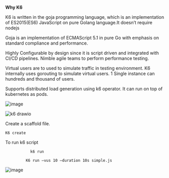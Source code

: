 **Why K6**

  K6 is written in the goja programming language, which is an implementation of ES2015(ES6) JavaScript on pure Golang language.It doesn’t require nodejs
  
  Goja is an implementation of ECMAScript 5.1 in pure Go with emphasis on standard compliance and performance.
  
  Highly Configurable by design since it is script driven and integrated with CI/CD pipelines. Nimble agile teams to perform performance testing.
  
  Virtual users are to used to simulate traffic in testing environment. K6 internally uses gorouting to simulate virtual users. 1 Single instance can hundreds and thousand of users.
  
  Supports distributed load generation using k6 operator. It can run on top of kubernetes as pods.


![image](https://github.com/sreelakshminarayanan/learnk6/assets/13746960/07a9b784-68a6-4d1e-baad-6eff9177c31e)

![k6 drawio](https://github.com/sreelakshminarayanan/learnk6/assets/13746960/ff76e75f-a284-4f87-9c78-a2608959aa6a)


Create a scaffold file.

	K6 create

To run k6 script

               k6 run

             K6 run –vus 10 –duration 10s simple.js

![image](https://github.com/sreelakshminarayanan/learnk6/assets/13746960/d5de7912-1ffc-44a2-b9ac-44fefcba4909)

